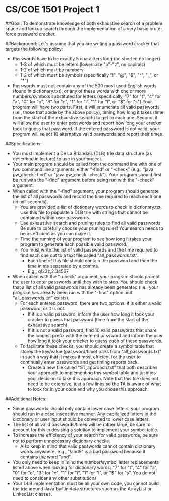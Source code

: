 # CS/COE 1501 Project 1

##Goal:
To demonstrate knowledge of both exhaustive search of a problem space and lookup search through the implementation of a very basic brute-force password cracker.

##Background:
Let's assume that you are writing a password cracker that targets  the following policy:
* Passwords have to be exactly 5 characters long (no shorter, no longer)
	* 1-3 of which must be letters (lowercase "a"-"z", no capitals)
	* 1-2 of which must be numbers
	* 1-2 of which must be symbols (specifically "!", "@", "$", "^", "_", or "*")
* Passwords must not contain any of the 500 most used English words (found in dictionary.txt), or any of these words with one or more numbers/symbols substituted for letters (specifically, "7" for "t", "4" for "a", "0" for "o", "3" for "e", "1" for "i", "1" for "l", or "$" for "s")
Your program will have two parts.
First, it will enumerate all valid passwords (i.e., those that abide by the above policy), timing how long it takes (time from the start of the exhaustive search) to get to each one.
Second, it will allow the user to enter passwords and report how long your cracker took to guess that password.
If the entered password is not valid, your program will select 10 alternative valid passwords and report their times.

##Specifications:
* You must implement a De La Briandais (DLB) trie data structure (as described in lecture) to use in your project.
* Your main program should be called from the command line with one of two command line arguments, either "-find" or "-check" (e.g., "java pw_check -find" or "java pw_check -check").  Your program should first be run with the "-find" argument before being run with the "-check" argument.
* When called with the "-find" argument, your program should generate the list of all passwords and record the time required to reach each one (in milliseconds).
	* You are provided a list of dictionary words to check in dictionary.txt.  Use this file to populate a DLB trie with strings that cannot be contained within user passwords.
	* Use exhaustive search and pruning rules to find all valid passwords.  Be sure to carefully choose your pruning rules!  Your search needs to be as efficient as you can make it.
	* Time the running of your program to see how long it takes your program to generate each possible valid password.
	* You must write the list of valid passwords and the time required to find each one out to a text file called "all_passwords.txt".
		* Each line of this file should contain the password and then the time in ms separated by a comma.
		* E.g., q!23z,2.34567
* When called with the "-check" argument, your program should prompt the user to enter passwords until they wish to stop.  You should check that a list of all valid passwords has already been generated (i.e., your program has already been run with the "-find" option and "all_passwords.txt" exists).
	* For each entered password, there are two options:  it is either a valid password, or it is not.
		* If it is a valid password, inform the user how long it took your cracker to guess that password (time from the start of the exhaustive search).
		* If it is not a valid password, find 10 valid passwords that share the longest prefix with the entered password and inform the user how long it took your cracker to guess each of these passwords.
	* To facilitate these checks, you should create a symbol table that stores the key/value (password/time) pairs from "all_passwords.txt" in such a way that it makes it most efficient for the user to continually enter passwords and get timing reports back.
		* Create a new file called "ST_approach.txt" that both describes your approach to implementing this symbol table and justifies your decision to take this approach.  Note that this file does not need to be extensive, just a few lines so the TA is aware of what to look for in your code and why you chose this approach.

##Additional Notes:
* Since passwords should only contain lower case letters, your program should run in a case insensitive manner.  Any capitalized letters in the dictionary or user input should be converted to lower case letters.
* The list of all valid passwords/times will be rather large, be sure to account for this in devising a solution to implement your symbol table.
* To increase the efficiency of your search for valid passwords, be sure not to perform unnecessary dictionary checks.
	* Also keep in mind that valid passwords cannot contain dictionary words anywhere, e.g., "!and5" is a bad password because it contains the word "and".
* You only need to keep in mind the number/symbol letter replacements listed above when looking for dictionary words:  "7" for "t", "4" for "a", "0" for "o", "3" for "e", "1" for "i", "1" for "l", or "$" for "s".  You do not need to consider any other substitutions
* Your DLB implementation must be all your own code, you cannot build the trie around Java builtin data structures such as the ArrayList or LinkedList classes.
